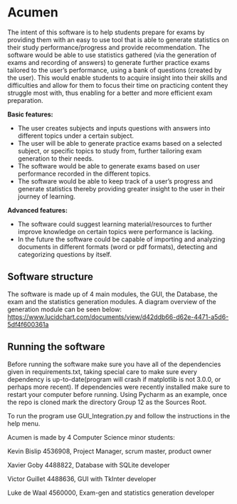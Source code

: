 # Acumen
The intent of this software is to help students prepare for exams by providing them with an easy to use tool that is able to generate statistics on their study performance/progress and provide recommendation. 
The software would be able to use statistics gathered (via the generation of exams and recording of answers) to generate further practice exams tailored to the user’s performance, using a bank of questions (created by the user). 
This would enable students to acquire insight into their skills and difficulties and allow for them to focus their time on practicing content they struggle most with, thus enabling for a better and more efficient exam preparation.

**Basic features:**
- The user creates subjects and inputs questions with answers into different topics under a certain subject. 
- The user will  be able to generate practice exams based on a selected subject, or specific topics to study from, further tailoring exam generation to their needs. 
- The software would be able to generate exams based on user performance recorded in the different topics.
- The software would be able to keep track of a user’s progress and generate statistics thereby providing greater insight to the user in their journey of learning.

**Advanced features:**

- The software could suggest learning material/resources to further improve knowledge on certain topics were performance is lacking.
- In the future the software could be capable of importing and analyzing documents in different formats (word or pdf formats), detecting and categorizing questions by itself.

## Software structure

The software is made up of 4 main modules, the GUI, the Database, the exam and the statistics generation modules.
A diagram overview of the generation module can be seen below:
https://www.lucidchart.com/documents/view/d42ddb66-d62e-4471-a5d6-5df4f600361a

## Running the software

Before running the software make sure you have all of the dependencies given in requirements.txt, taking special care to make sure every dependency is up-to-date(program will crash if matplotlib is not 3.0.0, or perhaps more recent). If dependencies were recently installed make sure to restart your computer before running.
Using Pycharm as an example, once the repo is cloned mark the directory Group 12 as the Sources Root.

To run the program use GUI_Integration.py and follow the instructions in the help menu. 


>>>
Acumen is made by 4 Computer Science minor students:

Kevin Bislip 4536908, Project Manager, scrum master, product owner

Xavier Goby 4488822, Database with SQLite developer

Victor Guillet 4488636, GUI with TkInter developer

Luke de Waal 4560000, Exam-gen and statistics generation developer
>>>
